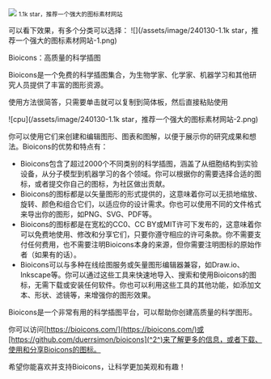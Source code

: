 <img src="/assets/image/240130-1.1k star，推荐一个强大的图标素材网站-1.png" style="max-width: 70%; height: auto;">
<small>1.1k star，推荐一个强大的图标素材网站</small>


可以看下效果，有多个分类可以选择：
![](/assets/image/240130-1.1k star，推荐一个强大的图标素材网站-1.png)

Bioicons：高质量的科学插图

Bioicons是一个免费的科学插图集合，为生物学家、化学家、机器学习和其他研究人员提供了丰富的图形资源。

使用方法很简答，只需要单击就可以复制到简体板，然后直接粘贴使用

![cpu](/assets/image/240130-1.1k star，推荐一个强大的图标素材网站-2.png)


你可以使用它们来创建和编辑图形、图表和图解，以便于展示你的研究成果和想法。Bioicons的优势和特点有：

- Bioicons包含了超过2000个不同类别的科学插图，涵盖了从细胞结构到实验设备，从分子模型到机器学习的各个领域。你可以根据你的需要选择合适的图标，或者提交你自己的图标，为社区做出贡献。
- Bioicons的图标都是以矢量图形的形式提供的，这意味着你可以无损地缩放、旋转、颜色和组合它们，以适应你的设计需求。你也可以使用不同的文件格式来导出你的图形，如PNG、SVG、PDF等。
- Bioicons的图标都是在宽松的CC0、CC BY或MIT许可下发布的，这意味着你可以免费地使用、修改和分享它们，只要你遵守相应的许可条款。你不需要支付任何费用，也不需要注明Bioicons本身的来源，但你需要注明图标的原始作者（如果有的话）。
- Bioicons可以与多种在线绘图服务或矢量图形编辑器兼容，如Draw.io、Inkscape等。你可以通过这些工具来快速地导入、搜索和使用Bioicons的图标，无需下载或安装任何软件。你也可以利用这些工具的其他功能，如添加文本、形状、滤镜等，来增强你的图形效果。

Bioicons是一个非常有用的科学插图平台，可以帮助你创建高质量的科学图形。

你可以访问[https://bioicons.com/](https://bioicons.com/)或[https://github.com/duerrsimon/bioicons](^2^)来了解更多的信息，或者下载、使用和分享Bioicons的图标。

希望你能喜欢并支持Bioicons，让科学更加美观和有趣！
